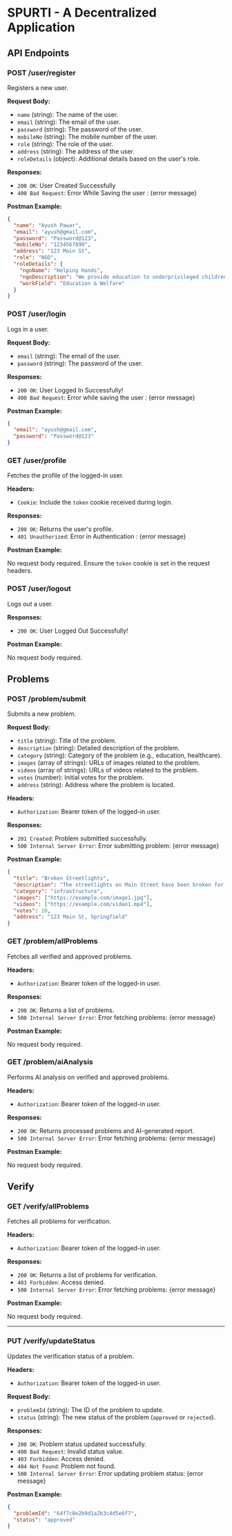 # SPURTI - A Decentralized Application

## API Endpoints

### POST /user/register

Registers a new user.

**Request Body:**

- `name` (string): The name of the user.
- `email` (string): The email of the user.
- `password` (string): The password of the user.
- `mobileNo` (string): The mobile number of the user.
- `role` (string): The role of the user.
- `address` (string): The address of the user.
- `roleDetails` (object): Additional details based on the user's role.

**Responses:**

- `200 OK`: User Created Successfully
- `400 Bad Request`: Error While Saving the user : {error message}

**Postman Example:**

```json
{
  "name": "Ayush Pawar",
  "email": "ayush@gmail.com",
  "password": "Password@123",
  "mobileNo": "1234567890",
  "address": "123 Main St",
  "role": "NGO",
  "roleDetails": {
    "ngoName": "Helping Hands",
    "ngoDescription": "We provide education to underprivileged children.",
    "workField": "Education & Welfare"
  }
}
```

### POST /user/login

Logs in a user.

**Request Body:**

- `email` (string): The email of the user.
- `password` (string): The password of the user.

**Responses:**

- `200 OK`: User Logged In Successfully!
- `400 Bad Request`: Error while saving the user : {error message}

**Postman Example:**

```json
{
  "email": "ayush@gmail.com",
  "password": "Password@123"
}
```

### GET /user/profile

Fetches the profile of the logged-in user.

**Headers:**

- `Cookie`: Include the `token` cookie received during login.

**Responses:**

- `200 OK`: Returns the user's profile.
- `401 Unauthorized`: Error in Authentication : {error message}

**Postman Example:**

No request body required. Ensure the `token` cookie is set in the request headers.

### POST /user/logout

Logs out a user.

**Responses:**

- `200 OK`: User Logged Out Successfully!

**Postman Example:**

No request body required.

## Problems

### POST /problem/submit

Submits a new problem.

**Request Body:**

- `title` (string): Title of the problem.
- `description` (string): Detailed description of the problem.
- `category` (string): Category of the problem (e.g., education, healthcare).
- `images` (array of strings): URLs of images related to the problem.
- `videos` (array of strings): URLs of videos related to the problem.
- `votes` (number): Initial votes for the problem.
- `address` (string): Address where the problem is located.

**Headers:**

- `Authorization`: Bearer token of the logged-in user.

**Responses:**

- `201 Created`: Problem submitted successfully.
- `500 Internal Server Error`: Error submitting problem: {error message}

**Postman Example:**

```json
{
  "title": "Broken Streetlights",
  "description": "The streetlights on Main Street have been broken for weeks.",
  "category": "infrastructure",
  "images": ["https://example.com/image1.jpg"],
  "videos": ["https://example.com/video1.mp4"],
  "votes": 10,
  "address": "123 Main St, Springfield"
}
```

### GET /problem/allProblems

Fetches all verified and approved problems.

**Headers:**

- `Authorization`: Bearer token of the logged-in user.

**Responses:**

- `200 OK`: Returns a list of problems.
- `500 Internal Server Error`: Error fetching problems: {error message}

**Postman Example:**

No request body required.

### GET /problem/aiAnalysis

Performs AI analysis on verified and approved problems.

**Headers:**

- `Authorization`: Bearer token of the logged-in user.

**Responses:**

- `200 OK`: Returns processed problems and AI-generated report.
- `500 Internal Server Error`: Error fetching problems: {error message}

**Postman Example:**

No request body required.

## Verify

### GET /verify/allProblems

Fetches all problems for verification.

**Headers:**

- `Authorization`: Bearer token of the logged-in user.

**Responses:**

- `200 OK`: Returns a list of problems for verification.
- `403 Forbidden`: Access denied.
- `500 Internal Server Error`: Error fetching problems: {error message}

**Postman Example:**

No request body required.

---

### PUT /verify/updateStatus

Updates the verification status of a problem.

**Headers:**

- `Authorization`: Bearer token of the logged-in user.

**Request Body:**

- `problemId` (string): The ID of the problem to update.
- `status` (string): The new status of the problem (`approved` or `rejected`).

**Responses:**

- `200 OK`: Problem status updated successfully.
- `400 Bad Request`: Invalid status value.
- `403 Forbidden`: Access denied.
- `404 Not Found`: Problem not found.
- `500 Internal Server Error`: Error updating problem status: {error message}

**Postman Example:**

```json
{
  "problemId": "64f7c8e2b9d1a2b3c4d5e6f7",
  "status": "approved"
}
```
